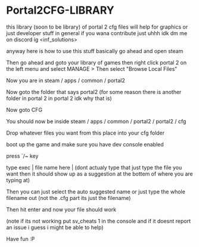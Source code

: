 # Portal2CFG-LIBRARY
this library (soon to be library) of portal 2 cfg files will help for graphics or just developer stuff in general if you wana contribute just uhhh idk dm me on discord ig
<inf_solutions>

anyway here is how to use this stuff basically go ahead and open steam

Then go ahead and goto your library of games then right click portal 2 on the left menu and select MANAGE > Then select "Browse Local Files"

Now you are in steam / apps / common / portal2

Now goto the folder that says portal2 (for some reason there is another folder in portal 2 in portal 2 idk why that is)

Now goto CFG

You should now be inside steam / apps / common / portal2 / portal2 / cfg

Drop whatever files you want from this place into your cfg folder

boot up the game and make sure you have dev console enabled

press `/~ key

type exec | file name here | (dont actualy type that just type the file you want then it should show up as a suggestion at the bottem of where you are typing at)

Then you can just select the auto suggested name or just type the whole filename out (not the .cfg part its just the filename)

Then hit enter and now your file should work

(note if its not working put sv_cheats 1 in the console and if it doesnt report an issue i guess i might be able to help)

Have fun :P
